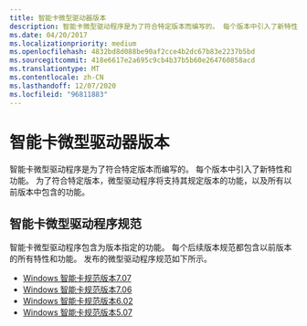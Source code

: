 ```yaml
---
title: 智能卡微型驱动器版本
description: 智能卡微型驱动程序是为了符合特定版本而编写的。 每个版本中引入了新特性和功能。
ms.date: 04/20/2017
ms.localizationpriority: medium
ms.openlocfilehash: 4832bd8d088be90af2cce4b2dc67b83e2237b5bd
ms.sourcegitcommit: 418e6617e2a695c9cb4b37b5b60e264760858acd
ms.translationtype: MT
ms.contentlocale: zh-CN
ms.lasthandoff: 12/07/2020
ms.locfileid: "96811883"
---
```

# <a name="smart-card-minidriver-versions"></a>智能卡微型驱动器版本


智能卡微型驱动程序是为了符合特定版本而编写的。 每个版本中引入了新特性和功能。 为了符合特定版本，微型驱动程序将支持其规定版本的功能，以及所有以前版本中包含的功能。

## <a name="span-idsmart_card_minidriver_specificationsspanspan-idsmart_card_minidriver_specificationsspanspan-idsmart_card_minidriver_specificationsspansmart-card-minidriver-specifications"></a><span id="Smart_Card_Minidriver_Specifications"></span><span id="smart_card_minidriver_specifications"></span><span id="SMART_CARD_MINIDRIVER_SPECIFICATIONS"></span>智能卡微型驱动程序规范


智能卡微型驱动程序包含为版本指定的功能。 每个后续版本规范都包含以前版本的所有特性和功能。 发布的微型驱动程序规范如下所示。

-   [Windows 智能卡规范版本7.07](minidriver-version-7-07-features.md)
-   [Windows 智能卡规范版本7.06](minidriver-version-7-06-features.md)
-   [Windows 智能卡规范版本6.02](minidriver-version-6-02-features.md)
-   [Windows 智能卡规范版本5.07](minidriver-version-5-07-features.md)

 

 





